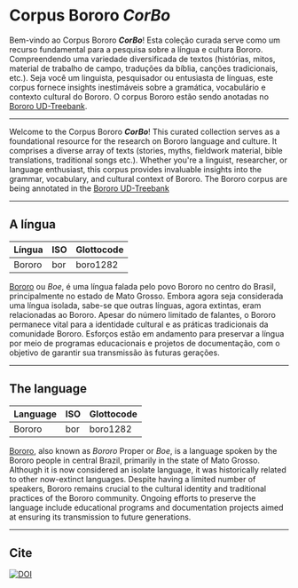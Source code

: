 # Corpus Bororo _CorBo_

Bem-vindo ao Corpus Bororo **_CorBo_**! Esta coleção curada serve como um recurso fundamental para a pesquisa sobre a língua e cultura Bororo. Compreendendo uma variedade diversificada de textos (histórias, mitos, material de trabalho de campo, traduções da bíblia, canções tradicionais, etc.). Seja você um linguista, pesquisador ou entusiasta de línguas, este corpus fornece insights inestimáveis sobre a gramática, vocabulário e contexto cultural do Bororo. O corpus Bororo estão sendo anotadas no [Bororo UD-Treebank](https://github.com/UniversalDependencies/UD_Bororo-BDT/blob/dev/bor_bdt-ud-test.conllu).



---

Welcome to the Corpus Bororo **_CorBo_**! This curated collection serves as a foundational resource for the research on Bororo language and culture. It comprises a diverse array of texts (stories, myths, fieldwork material, bible translations, traditional songs etc.). Whether you're a linguist, researcher, or language enthusiast, this corpus provides invaluable insights into the grammar, vocabulary, and cultural context of Bororo. The Bororo corpus are being annotated in the [Bororo UD-Treebank](https://github.com/UniversalDependencies/UD_Bororo-BDT/blob/dev/bor_bdt-ud-test.conllu)

---

## A língua

Língua | ISO | Glottocode
------|------|----------
Bororo| bor | boro1282

[Bororo](https://glottolog.org/resource/languoid/id/boro1282) ou _Boe_, é uma língua falada pelo povo Bororo no centro do Brasil, principalmente no estado de Mato Grosso. Embora agora seja considerada uma língua isolada, sabe-se que outras línguas, agora extintas, eram relacionadas ao Bororo. Apesar do número limitado de falantes, o Bororo permanece vital para a identidade cultural e as práticas tradicionais da comunidade Bororo. Esforços estão em andamento para preservar a língua por meio de programas educacionais e projetos de documentação, com o objetivo de garantir sua transmissão às futuras gerações.

---

## The language

Language | ISO | Glottocode
------|------|----------
Bororo| bor | boro1282

[Bororo](https://glottolog.org/resource/languoid/id/boro1282), also known as _Bororo_ Proper or _Boe_, is a language spoken by the Bororo people in central Brazil, primarily in the state of Mato Grosso. Although it is now considered an isolate language, it was historically related to other now-extinct languages. Despite having a limited number of speakers, Bororo remains crucial to the cultural identity and traditional practices of the Bororo community. Ongoing efforts to preserve the language include educational programs and documentation projects aimed at ensuring its transmission to future generations. 



---

## Cite

[![DOI](https://zenodo.org/badge/DOI/10.5281/zenodo.12110452.svg)](https://doi.org/10.5281/zenodo.12110452)






